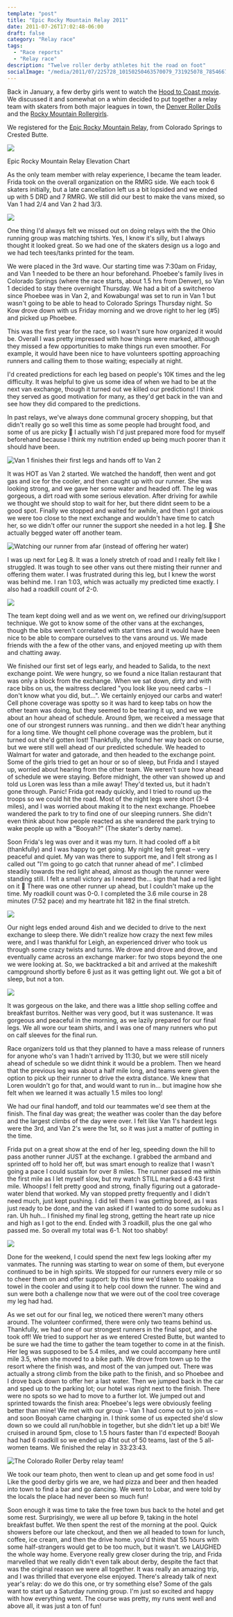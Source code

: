 ```yaml
---
template: "post"
title: "Epic Rocky Mountain Relay 2011"
date: 2011-07-26T17:02:48-06:00
draft: false
category: "Relay race"
tags:
  - "Race reports"
  - "Relay race"
description: "Twelve roller derby athletes hit the road on foot"
socialImage: "/media/2011/07/225728_10150250463570079_731925078_7854667_4903958_n1.jpg"
---
```



Back in January, a few derby girls went to watch the [Hood to Coast movie](http://www.hoodtocoastmovie.com/). We discussed it and somewhat on a whim decided to put together a relay team with skaters from both major leagues in town, the [Denver Roller Dolls](http://www.denverrollerdolls.org) and the [Rocky Mountain Rollergirls](http://www.rockymountainrollergirls.com). 

We registered for the [Epic Rocky Mountain Relay](http://www.epicrelays.com/rmr-home), from Colorado Springs to Crested Butte.

![](/media/2011/07/278322_10150246883585079_731925078_7819212_790989_o.jpg)
  
  <p id="caption-attachment-2447" class="wp-caption-text">
    Epic Rocky Mountain Relay Elevation Chart
  </p>
</div>

As the only team member with relay experience, I became the team leader. Frida took on the overall organization on the RMRG side. We each took 6 skaters initially, but a late cancellation left us a bit lopsided and we ended up with 5 DRD and 7 RMRG. We still did our best to make the vans mixed, so Van 1 had 2/4 and Van 2 had 3/3.

![](/media/2011/07/epicrelay1.png)

One thing I'd always felt we missed out on doing relays with the the Ohio running group was matching tshirts. Yes, I know it's silly, but I always thought it looked great. So we had one of the skaters design us a logo and we had tech tees/tanks printed for the team. 

We were placed in the 3rd wave. Our starting time was 7:30am on Friday, and Van 1 needed to be there an hour beforehand. Phoebee's family lives in Colorado Springs (where the race starts, about 1.5 hrs from Denver), so Van 1 decided to stay there overnight Thursday. We had a bit of a switcheroo since Phoebee was in Van 2, and Kowabunga! was set to run in Van 1 but wasn't going to be able to head to Colorado Springs Thursday night. So Kow drove down with us Friday morning and we drove right to her leg (#5) and picked up Phoebee.

This was the first year for the race, so I wasn't sure how organized it would be. Overall I was pretty impressed with how things were marked, although they missed a few opportunities to make things run even smoother. For example, it would have been nice to have volunteers spotting approaching runners and calling them to those waiting; especially at night. 

I'd created predictions for each leg based on people's 10K times and the leg difficulty. It was helpful to give us some idea of when we had to be at the next van exchange, though it turned out we killed our predictions! I think they served as good motivation for many, as they'd get back in the van and see how they did compared to the predictions. 

In past relays, we've always done communal grocery shopping, but that didn't really go so well this time as some people had brought food, and some of us are picky 🙂 I actually wish I'd just prepared more food for myself beforehand because I think my nutrition ended up being much poorer than it should have been. 

![Van 1 finishes their first legs and hands off to Van 2
  ](/media/2011/07/197670_612212344412_2100532_33457788_2943544_n.jpg)
  
It was HOT as Van 2 started. We watched the handoff, then went and got gas and ice for the cooler, and then caught up with our runner. She was looking strong, and we gave her some water and headed off. The leg was gorgeous, a dirt road with some serious elevation. After driving for awhile we thought we should stop to wait for her, but there didnt seem to be a good spot. Finally we stopped and waited for awhile, and then I got anxious we were too close to the next exchange and wouldn't have time to catch her, so we didn't offer our runner the support she needed in a hot leg. 🙁 She actually begged water off another team. 

![Watching our runner from afar (instead of offering her water)](/media/2011/07/278550_10150247704115079_731925078_7826550_2507894_o.jpg)


I was up next for Leg 8. It was a lonely stretch of road and I really felt like I struggled. It was tough to see other vans out there misting their runner and offering them water. I was frustrated during this leg, but I knew the worst was behind me. I ran 1:03, which was actually my predicted time exactly. I also had a roadkill count of 2-0.

![](/media/2011/07/firstleg.png)

The team kept doing well and as we went on, we refined our driving/support technique. We got to know some of the other vans at the exchanges, though the bibs weren't correlated with start times and it would have been nice to be able to compare ourselves to the vans around us. We made friends with the a few of the other vans, and enjoyed meeting up with them and chatting away. 

We finished our first set of legs early, and headed to Salida, to the next exchange point. We were hungry, so we found a nice Italian restaurant that was only a block from the exchange. When we sat down, dirty and with race bibs on us, the waitress declared "you look like you need carbs – I don't know what you did, but&#8230;". We certainly enjoyed our carbs and water! Cell phone coverage was spotty so it was hard to keep tabs on how the other team was doing, but they seemed to be tearing it up, and we were about an hour ahead of schedule. Around 9pm, we received a message that one of our strongest runners was running.. and then we didn't hear anything for a long time. We thought cell phone coverage was the problem, but it turned out she'd gotten lost! Thankfully, she found her way back on course, but we were still well ahead of our predicted schedule. We headed to Walmart for water and gatorade, and then headed to the exchange point. Some of the girls tried to get an hour or so of sleep, but Frida and I stayed up, worried about hearing from the other team. We weren't sure how ahead of schedule we were staying. Before midnight, the other van showed up and told us Loren was less than a mile away! They'd texted us, but it hadn't gone through. Panic! Frida got ready quickly, and I tried to round up the troops so we could hit the road. Most of the night legs were short (3-4 miles), and I was worried about making it to the next exchange. Phoebee wandered the park to try to find one of our sleeping runners. She didn't even think about how people reacted as she wandered the park trying to wake people up with a "Booyah?" (The skater's derby name).

Soon Frida's leg was over and it was my turn. It had cooled off a bit (thankfully) and I was happy to get going. My night leg felt great – very peaceful and quiet. My van was there to support me, and I felt strong as I called out "I'm going to go catch that runner ahead of me". I climbed steadily towards the red light ahead, almost as though the runner were standing still. I felt a small victory as I neared the&#8230; sign that had a red light on it 🙁 There was one other runner up ahead, but I couldn't make up the time. My roadkill count was 0-0. I completed the 3.6 mile course in 28 minutes (7:52 pace) and my heartrate hit 182 in the final stretch.

![](/media/2011/07/leg2.png)

Our night legs ended around 4ish and we decided to drive to the next exchange to sleep there. We didn't realize how crazy the next few miles were, and I was thankful for Leigh, an experienced driver who took us through some crazy twists and turns. We drove and drove and drove, and eventually came across an exchange marker: for two stops beyond the one we were looking at. So, we backtracked a bit and arrived at the makeshift campground shortly before 6 just as it was getting light out. We got a bit of sleep, but not a ton. 

![](/media/2011/07/IMG_2627.jpg)

It was gorgeous on the lake, and there was a little shop selling coffee and breakfast burritos. Neither was very good, but it was sustenance. It was gorgeous and peaceful in the morning, as we lazily prepared for our final legs. We all wore our team shirts, and I was one of many runners who put on calf sleeves for the final run. 

Race organizers told us that they planned to have a mass release of runners for anyone who's van 1 hadn't arrived by 11:30, but we were still nicely ahead of schedule so we didnt think it would be a problem. Then we heard that the previous leg was about a half mile long, and teams were given the option to pick up their runner to drive the extra distance. We knew that Loren wouldn't go for that, and would want to run in&#8230; but imagine how she felt when we learned it was actually 1.5 miles too long! 

We had our final handoff, and told our teammates we'd see them at the finish. The final day was great; the weather was cooler than the day before and the largest climbs of the day were over. I felt like Van 1's hardest legs were the 3rd, and Van 2's were the 1st, so it was just a matter of putting in the time. 

Frida put on a great show at the end of her leg, speeding down the hill to pass another runner JUST at the exchange. I grabbed the armband and sprinted off to hold her off, but was smart enough to realize that I wasn't going a pace I could sustain for over 8 miles. The runner passed me within the first mile as I let myself slow, but my watch STILL marked a 6:43 first mile. Whoops! I felt pretty good and strong, finally figuring out a gatorade-water blend that worked. My van stopped pretty frequently and I didn't need much, just kept pushing. I did tell them I was getting bored, as I was just ready to be done, and the van asked if I wanted to do some sudoku as I ran. Uh huh&#8230; I finished my final leg strong, getting the heart rate up nice and high as I got to the end. Ended with 3 roadkill, plus the one gal who passed me. So overall my total was 6-1. Not too shabby!

![](/media/2011/07/Andrea-H.-ran_-A-super-third-leg-I...-dailymile.png)

Done for the weekend, I could spend the next few legs looking after my vanmates. The running was starting to wear on some of them, but everyone continued to be in high spirits. We stopped for our runners every mile or so to cheer them on and offer support: by this time we'd taken to soaking a towel in the cooler and using it to help cool down the runner. The wind and sun were both a challenge now that we were out of the cool tree coverage my leg had had. 

As we set out for our final leg, we noticed there weren't many others around. The volunteer confirmed, there were only two teams behind us. Thankfully, we had one of our strongest runners in the final spot, and she took off! We tried to support her as we entered Crested Butte, but wanted to be sure we had the time to gather the team together to come in at the finish. Her leg was supposed to be 5.4 miles, and we could accompany here until mile 3.5, when she moved to a bike path. We drove from town up to the resort where the finish was, and most of the van jumped out. There was actually a strong climb from the bike path to the finish, and so Phoebee and I drove back down to offer her a last water. Then we jumped back in the car and sped up to the parking lot; our hotel was right next to the finish. There were no spots so we had to move to a further lot. We jumped out and sprinted towards the finish area: Phoebee's legs were obviously feeling better than mine! We met with our group – Van 1 had come out to join us – and soon Booyah came charging in. I think some of us expected she'd slow down so we could all run/hobble in together, but she didn't let up a bit! We cruised in around 5pm, close to 1.5 hours faster than I'd expected! Booyah had had 6 roadkill so we ended up 41st out of 50 teams, last of the 5 all-women teams. We finished the relay in 33:23:43. 

![The Colorado Roller Derby relay team!](/media/2011/07/225728_10150250463570079_731925078_7854667_4903958_n.jpg)
   

We took our team photo, then went to clean up and get some food in us! Like the good derby girls we are, we had pizza and beer and then headed into town to find a bar and go dancing. We went to Lobar, and were told by the locals the place had never been so much fun!

Soon enough it was time to take the free town bus back to the hotel and get some rest. Surprisingly, we were all up before 9, taking in the hotel breakfast buffet. We then spent the rest of the morning at the pool. Quick showers before our late checkout, and then we all headed to town for lunch, coffee, ice cream, and then the drive home. you'd think that 55 hours with some half-strangers would get to be too much, but it wasn't. we LAUGHED the whole way home. Everyone really grew closer during the trip, and Frida marvelled that we really didn't even talk about derby, despite the fact that was the original reason we were all together. It was really an amazing trip, and I was thrilled that everyone else enjoyed. There's already talk of next year's relay: do we do this one, or try something else? Some of the gals want to start up a Saturday running group. I'm just so excited and happy with how everything went. The course was pretty, my runs went well and above all, it was just a ton of fun!